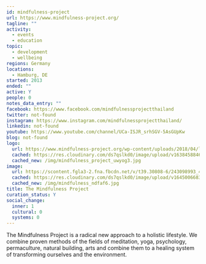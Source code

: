 ```yaml
---
id: mindfulness-project
url: https://www.mindfulness-project.org/
tagline: ""
activity:
  - events
  - education
topic:
  - development
  - wellbeing
regions: Germany
locations:
  - Hamburg, DE
started: 2013
ended: ""
active: Y
people: 0
notes_data_entry: ""
facebook: https://www.facebook.com/mindfulnessprojectthailand
twitter: not-found
instagram: https://www.instagram.com/mindfulnessprojectthailand/
linkedin: not-found
youtube: https://www.youtube.com/channel/UCa-ISJR_srhSGV-5AsGUpKw
blog: not-found
logo:
  url: https://www.mindfulness-project.org/wp-content/uploads/2018/04/logoWhite1.jpg
  cached: https://res.cloudinary.com/ds7qslkd0/image/upload/v1638458846/Ecosystem%20Mapping/mindfulness_project_uwyog3.jpg
  cached_new: /img/mindfulness_project_uwyog3.jpg
image:
  url: https://scontent.fgla3-2.fna.fbcdn.net/v/t39.30808-6/243098993_4446688975410819_7189102888643976436_n.jpg?_nc_cat=100&ccb=1-5&_nc_sid=2c4854&_nc_ohc=7xJZjOYJ8YIAX8LcwaC&_nc_ht=scontent.fgla3-2.fna&oh=00_AT8rDbO8RDciFu9UPaQS4R-4sMQ-7XgOmFYd_-WxrzAFIA&oe=62119200
  cached: https://res.cloudinary.com/ds7qslkd0/image/upload/v1645006683/Ecosystem%20Mapping/mindfulness_ndfaf6.jpg
  cached_new: /img/mindfulness_ndfaf6.jpg
title: The Mindfulness Project
curation_status: Y
social_change:
  inner: 1
  cultural: 0
  systems: 0
---
```


The Mindfulness Project is a radical new approach to a holistic lifestyle. We combine proven methods of the fields of meditation, yoga,  psychology, permaculture, natural building, arts and combine them to a healing system of transforming ourselves and the environment.
